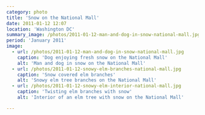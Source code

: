 ```yaml
---
category: photo
title: 'Snow on the National Mall'
date: 2011-01-12 12:07
location: 'Washington DC'
summary_image: /photos/2011-01-12-man-and-dog-in-snow-national-mall.jpg
period: 'January 2011'
image:
  - url: /photos/2011-01-12-man-and-dog-in-snow-national-mall.jpg
    caption: 'Dog enjoying fresh snow on the National Mall'
    alt: 'Man and dog in snow on the National Mall'
  - url: /photos/2011-01-12-snowy-elm-branches-national-mall.jpg
    caption: 'Snow covered elm branches'
    alt: 'Snowy elm tree branches on the National Mall'
  - url: /photos/2011-01-12-snowy-elm-interior-national-mall.jpg
    caption: 'Twisting elm branches with snow'
    alt: 'Interior of an elm tree with snow on the National Mall'

---
```

